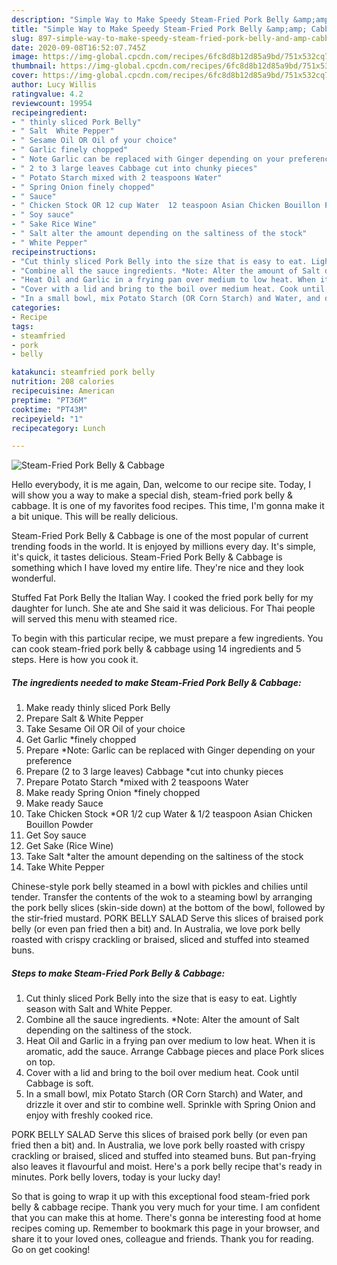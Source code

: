 ```yaml
---
description: "Simple Way to Make Speedy Steam-Fried Pork Belly &amp;amp; Cabbage"
title: "Simple Way to Make Speedy Steam-Fried Pork Belly &amp;amp; Cabbage"
slug: 897-simple-way-to-make-speedy-steam-fried-pork-belly-and-amp-cabbage
date: 2020-09-08T16:52:07.745Z
image: https://img-global.cpcdn.com/recipes/6fc8d8b12d85a9bd/751x532cq70/steam-fried-pork-belly-cabbage-recipe-main-photo.jpg
thumbnail: https://img-global.cpcdn.com/recipes/6fc8d8b12d85a9bd/751x532cq70/steam-fried-pork-belly-cabbage-recipe-main-photo.jpg
cover: https://img-global.cpcdn.com/recipes/6fc8d8b12d85a9bd/751x532cq70/steam-fried-pork-belly-cabbage-recipe-main-photo.jpg
author: Lucy Willis
ratingvalue: 4.2
reviewcount: 19954
recipeingredient:
- " thinly sliced Pork Belly"
- " Salt  White Pepper"
- " Sesame Oil OR Oil of your choice"
- " Garlic finely chopped"
- " Note Garlic can be replaced with Ginger depending on your preference"
- " 2 to 3 large leaves Cabbage cut into chunky pieces"
- " Potato Starch mixed with 2 teaspoons Water"
- " Spring Onion finely chopped"
- " Sauce"
- " Chicken Stock OR 12 cup Water  12 teaspoon Asian Chicken Bouillon Powder"
- " Soy sauce"
- " Sake Rice Wine"
- " Salt alter the amount depending on the saltiness of the stock"
- " White Pepper"
recipeinstructions:
- "Cut thinly sliced Pork Belly into the size that is easy to eat. Lightly season with Salt and White Pepper."
- "Combine all the sauce ingredients. *Note: Alter the amount of Salt depending on the saltiness of the stock."
- "Heat Oil and Garlic in a frying pan over medium to low heat. When it is aromatic, add the sauce. Arrange Cabbage pieces and place Pork slices on top."
- "Cover with a lid and bring to the boil over medium heat. Cook until Cabbage is soft."
- "In a small bowl, mix Potato Starch (OR Corn Starch) and Water, and drizzle it over and stir to combine well. Sprinkle with Spring Onion and enjoy with freshly cooked rice."
categories:
- Recipe
tags:
- steamfried
- pork
- belly

katakunci: steamfried pork belly 
nutrition: 208 calories
recipecuisine: American
preptime: "PT36M"
cooktime: "PT43M"
recipeyield: "1"
recipecategory: Lunch

---
```



![Steam-Fried Pork Belly &amp; Cabbage](https://img-global.cpcdn.com/recipes/6fc8d8b12d85a9bd/751x532cq70/steam-fried-pork-belly-cabbage-recipe-main-photo.jpg)

Hello everybody, it is me again, Dan, welcome to our recipe site. Today, I will show you a way to make a special dish, steam-fried pork belly &amp; cabbage. It is one of my favorites food recipes. This time, I'm gonna make it a bit unique. This will be really delicious.

Steam-Fried Pork Belly &amp; Cabbage is one of the most popular of current trending foods in the world. It is enjoyed by millions every day. It's simple, it's quick, it tastes delicious. Steam-Fried Pork Belly &amp; Cabbage is something which I have loved my entire life. They're nice and they look wonderful.

Stuffed Fat Pork Belly the Italian Way. I cooked the fried pork belly for my daughter for lunch. She ate and She said it was delicious. For Thai people will served this menu with steamed rice.


To begin with this particular recipe, we must prepare a few ingredients. You can cook steam-fried pork belly &amp; cabbage using 14 ingredients and 5 steps. Here is how you cook it.

<!--inarticleads1-->

##### The ingredients needed to make Steam-Fried Pork Belly &amp; Cabbage:

1. Make ready  thinly sliced Pork Belly
1. Prepare  Salt &amp; White Pepper
1. Take  Sesame Oil OR Oil of your choice
1. Get  Garlic *finely chopped
1. Prepare  *Note: Garlic can be replaced with Ginger depending on your preference
1. Prepare  (2 to 3 large leaves) Cabbage *cut into chunky pieces
1. Prepare  Potato Starch *mixed with 2 teaspoons Water
1. Make ready  Spring Onion *finely chopped
1. Make ready  Sauce
1. Take  Chicken Stock *OR 1/2 cup Water &amp; 1/2 teaspoon Asian Chicken Bouillon Powder
1. Get  Soy sauce
1. Get  Sake (Rice Wine)
1. Take  Salt *alter the amount depending on the saltiness of the stock
1. Take  White Pepper


Chinese-style pork belly steamed in a bowl with pickles and chilies until tender. Transfer the contents of the wok to a steaming bowl by arranging the pork belly slices (skin-side down) at the bottom of the bowl, followed by the stir-fried mustard. PORK BELLY SALAD Serve this slices of braised pork belly (or even pan fried then a bit) and. In Australia, we love pork belly roasted with crispy crackling or braised, sliced and stuffed into steamed buns. 

<!--inarticleads2-->

##### Steps to make Steam-Fried Pork Belly &amp; Cabbage:

1. Cut thinly sliced Pork Belly into the size that is easy to eat. Lightly season with Salt and White Pepper.
1. Combine all the sauce ingredients. *Note: Alter the amount of Salt depending on the saltiness of the stock.
1. Heat Oil and Garlic in a frying pan over medium to low heat. When it is aromatic, add the sauce. Arrange Cabbage pieces and place Pork slices on top.
1. Cover with a lid and bring to the boil over medium heat. Cook until Cabbage is soft.
1. In a small bowl, mix Potato Starch (OR Corn Starch) and Water, and drizzle it over and stir to combine well. Sprinkle with Spring Onion and enjoy with freshly cooked rice.


PORK BELLY SALAD Serve this slices of braised pork belly (or even pan fried then a bit) and. In Australia, we love pork belly roasted with crispy crackling or braised, sliced and stuffed into steamed buns. But pan-frying also leaves it flavourful and moist. Here&#39;s a pork belly recipe that&#39;s ready in minutes. Pork belly lovers, today is your lucky day! 

So that is going to wrap it up with this exceptional food steam-fried pork belly &amp; cabbage recipe. Thank you very much for your time. I am confident that you can make this at home. There's gonna be interesting food at home recipes coming up. Remember to bookmark this page in your browser, and share it to your loved ones, colleague and friends. Thank you for reading. Go on get cooking!
